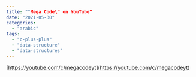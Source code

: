 ```yaml
---
title: ""Mega Code\" on YouTube"
date: "2021-05-30"
categories: 
  - "arabic"
tags: 
  - "c-plus-plus"
  - "data-structure"
  - "data-structures"
---
```


[https://youtube.com/c/megacodeyt](https://youtube.com/c/megacodeyt)
